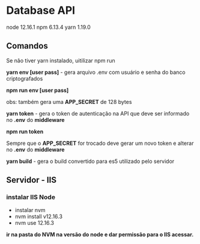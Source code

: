 # Database API

node 12.16.1
npm 6.13.4
yarn 1.19.0

## Comandos

Se não tiver yarn instalado, uitilizar npm run

**yarn env [user pass]** - gera arquivo .env com usuário e senha do banco criptografados

**npm run env [user pass]**

obs: também gera uma **APP_SECRET** de 128 bytes

**yarn token** - gera o token de autenticação na API que deve ser informado no **.env** do **middleware**

**npm run token**

Sempre que o **APP_SECRET** for trocado deve gerar um novo token e alterar no **.env** do **middleware**


**yarn build** - gera o build convertido para es5 utilizado pelo servidor


## Servidor - IIS

### instalar IIS Node
-   instalar nvm
-   nvm install v12.16.3
-   nvm use 12.16.3

**ir na pasta do NVM na versão do node e dar permissão para o IIS acessar.**
